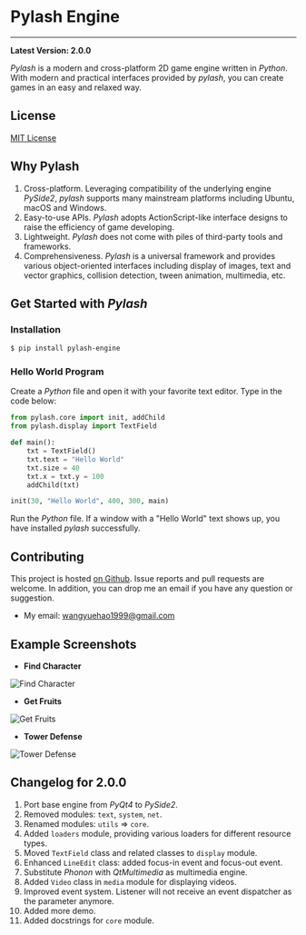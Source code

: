 # Pylash Engine
---------------

**Latest Version: 2.0.0**

*Pylash* is a modern and cross-platform 2D game engine written in *Python*. With modern and practical interfaces provided by *pylash*, you can create games in an easy and relaxed way.


## License

[MIT License](http://en.wikipedia.org/wiki/MIT_License)


## Why Pylash

1. Cross-platform. Leveraging compatibility of the underlying engine *PySide2*, *pylash* supports many mainstream platforms including Ubuntu, macOS and Windows.
2. Easy-to-use APIs. *Pylash* adopts ActionScript-like interface designs to raise the efficiency of game developing.
3. Lightweight. *Pylash* does not come with piles of third-party tools and frameworks.
4. Comprehensiveness. *Pylash* is a universal framework and provides various object-oriented interfaces including display of images, text and vector graphics, collision detection, tween animation, multimedia, etc.


## Get Started with *Pylash*

### Installation

```bash
$ pip install pylash-engine
```

### Hello World Program

Create a *Python* file and open it with your favorite text editor. Type in the code below:

```python
from pylash.core import init, addChild
from pylash.display import TextField

def main():
    txt = TextField()
    txt.text = "Hello World"
    txt.size = 40
    txt.x = txt.y = 100
    addChild(txt)

init(30, "Hello World", 400, 300, main)
```

Run the *Python* file. If a window with a "Hello World" text shows up, you have installed *pylash* successfully.


## Contributing

This project is hosted [on Github](https://github.com/yuehaowang/pylash_engine). Issue reports and pull requests are welcome. In addition, you can drop me an email if you have any question or suggestion.

- My email: wangyuehao1999@gmail.com


## Example Screenshots

- **Find Character**

![Find Character](https://github.com/yuehaowang/pylash_engine/raw/master/doc/images/find_character.png)

- **Get Fruits**

![Get Fruits](https://github.com/yuehaowang/pylash_engine/raw/master/doc/images/get_fruits.png)

- **Tower Defense**

![Tower Defense](https://github.com/yuehaowang/pylash_engine/raw/master/doc/images/tower_defense.png)


<!-- ## Get Started

- [Overview of Pylash](https://github.com/yuehaowang/pylash_engine/wiki/Overview-of-Pylash)
- [A Simple Program: Hello World](https://github.com/yuehaowang/pylash_engine/wiki/A-Simple-Program:-Hello-World)
- [Load and Display An Image](https://github.com/yuehaowang/pylash_engine/wiki/Load-and-Display-An-Image)
- [Sprite and Mouse Event](https://github.com/yuehaowang/pylash_engine/wiki/Sprite-and-Mouse-Event)
- [Create Vector Graphics](https://github.com/yuehaowang/pylash_engine/wiki/Create-Vector-Graphics)


## Documentation

Documentation comes soon... -->

## Changelog for 2.0.0

1. Port base engine from *PyQt4* to *PySide2*.
2. Removed modules: `text`, `system`, `net`.
3. Renamed modules: `utils` => `core`.
4. Added `loaders` module, providing various loaders for different resource types.
5. Moved `TextField` class and related classes to `display` module.
6. Enhanced `LineEdit` class: added focus-in event and focus-out event.
7. Substitute *Phonon* with *QtMultimedia* as multimedia engine.
8. Added `Video` class in `media` module for displaying videos.
9. Improved event system. Listener will not receive an event dispatcher as the parameter anymore.
10. Added more demo.
11. Added docstrings for `core` module.

<!-- ## Changelog for 1.5.0 -->

<!-- 1. Added `Sprite.hitTestObject` method to test collision with other objects.
2. Added `Sprite.addShape` method to add a shape to `Sprite` objects for testing collision.
3. Added 'run.py', which is tool to run demo and examples. Try command `python run.py examples.example_name` to run an example while try command `python run.py demo.demo_name` to run a demo.
4. Added more demo. Check them in 'demo/' directory. -->